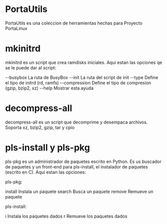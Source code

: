 # PortaUtils
PortaUtils es una coleccion de herramientas hechas para Proyecto PortaLinux

# mkinitrd

mkinitrd es un script que crea ramdisks iniciales. Aqui estan las opciones qe se le
puede dar al script:

--busybox       La ruta de BusyBox
--init          La ruta del script de init
--type          Define el tipo de initrd (rd, ramfs)
--compression   Define el tipo de compresion (gzip, bzip2, xz)
--help          Mostrar esta ayuda

# decompress-all

decompress-all es un script que decomprime y desempaca archivos. Soporta xz, bzip2,
gzip, tar y cpio

# pls-install y pls-pkg

pls-pkg es un administrador de paquetes escrito en Python. Es us buscador de paquetes y
un front-end para pls-install, el instalador de paquetes (escrito en C). Aqui estan las
opciones:

pls-pkg:

install		Instala un paquete
search		Busca un paquete
remove		Remueve un paquete

pls-install:

i		Instala los paquetes dados
r		Remueve los paquetes dados
